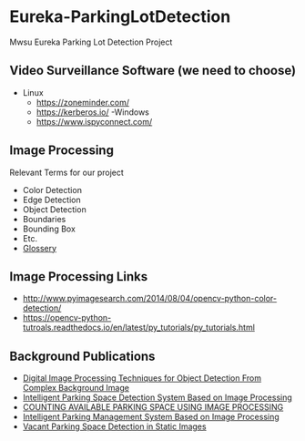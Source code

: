 # Eureka-ParkingLotDetection
Mwsu Eureka Parking Lot Detection Project

## Video Surveillance Software (we need to choose)
- Linux
  - https://zoneminder.com/
  - https://kerberos.io/
-Windows 
  - https://www.ispyconnect.com/
  

## Image Processing

Relevant Terms for our project

  - Color Detection
  - Edge Detection
  - Object Detection
  - Boundaries
  - Bounding Box
  - Etc.
  - [Glossery](http://usabilityetc.com/articles/image-processing-glossary/)
  

## Image Processing Links

- http://www.pyimagesearch.com/2014/08/04/opencv-python-color-detection/
- https://opencv-python-tutroals.readthedocs.io/en/latest/py_tutorials/py_tutorials.html
    

## Background Publications
  - [Digital Image Processing Techniques for Object Detection From Complex Background Image](./papers/digital_image_processing_object_detection.pdf)
  - [Intelligent Parking Space Detection System Based on Image Processing](./papers/intelligent_system.pdf)
  - [COUNTING AVAILABLE PARKING SPACE USING IMAGE PROCESSING](./papers/counting_available.pdf)
  - [Intelligent Parking Management System Based on Image Processing](./papers/intelligent_management_system.pdf)
  - [Vacant Parking Space Detection in Static Images](./papers/vacant_parking_space_detection.pdf)
